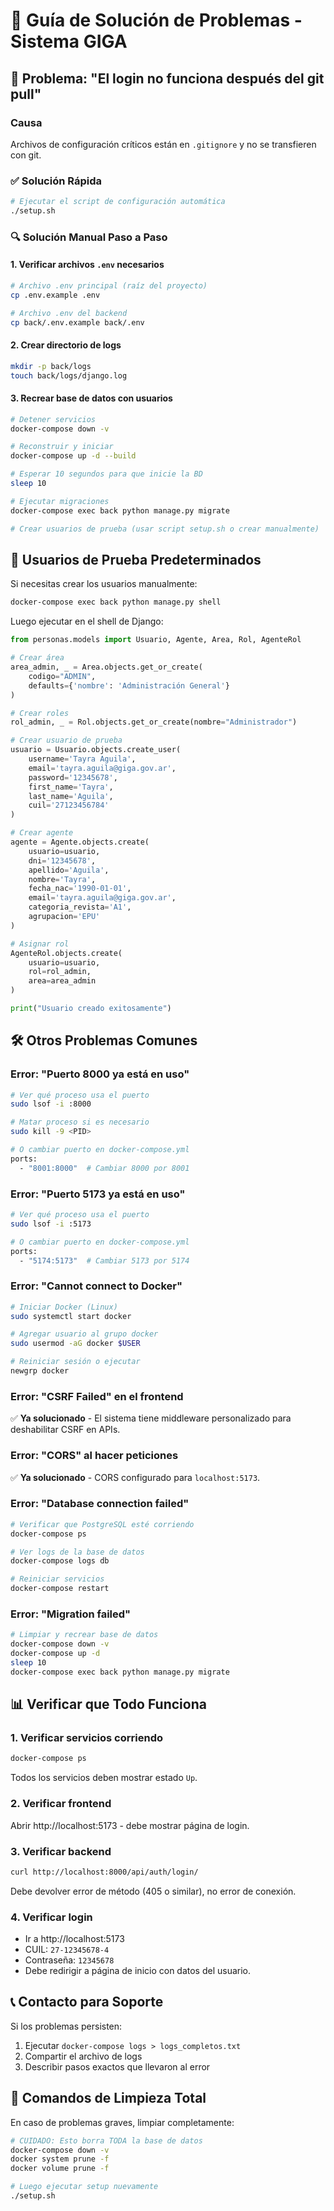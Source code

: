 # 🔧 Guía de Solución de Problemas - Sistema GIGA

## 🚨 Problema: "El login no funciona después del git pull"

### Causa
Archivos de configuración críticos están en `.gitignore` y no se transfieren con git.

### ✅ Solución Rápida
```bash
# Ejecutar el script de configuración automática
./setup.sh
```

### 🔍 Solución Manual Paso a Paso

#### 1. **Verificar archivos `.env` necesarios**
```bash
# Archivo .env principal (raíz del proyecto)
cp .env.example .env

# Archivo .env del backend
cp back/.env.example back/.env
```

#### 2. **Crear directorio de logs**
```bash
mkdir -p back/logs
touch back/logs/django.log
```

#### 3. **Recrear base de datos con usuarios**
```bash
# Detener servicios
docker-compose down -v

# Reconstruir y iniciar
docker-compose up -d --build

# Esperar 10 segundos para que inicie la BD
sleep 10

# Ejecutar migraciones
docker-compose exec back python manage.py migrate

# Crear usuarios de prueba (usar script setup.sh o crear manualmente)
```

## 🔑 Usuarios de Prueba Predeterminados

Si necesitas crear los usuarios manualmente:

```bash
docker-compose exec back python manage.py shell
```

Luego ejecutar en el shell de Django:
```python
from personas.models import Usuario, Agente, Area, Rol, AgenteRol

# Crear área
area_admin, _ = Area.objects.get_or_create(
    codigo="ADMIN",
    defaults={'nombre': 'Administración General'}
)

# Crear roles
rol_admin, _ = Rol.objects.get_or_create(nombre="Administrador")

# Crear usuario de prueba
usuario = Usuario.objects.create_user(
    username='Tayra Aguila',
    email='tayra.aguila@giga.gov.ar',
    password='12345678',
    first_name='Tayra',
    last_name='Aguila',
    cuil='27123456784'
)

# Crear agente
agente = Agente.objects.create(
    usuario=usuario,
    dni='12345678',
    apellido='Aguila',
    nombre='Tayra',
    fecha_nac='1990-01-01',
    email='tayra.aguila@giga.gov.ar',
    categoria_revista='A1',
    agrupacion='EPU'
)

# Asignar rol
AgenteRol.objects.create(
    usuario=usuario,
    rol=rol_admin,
    area=area_admin
)

print("Usuario creado exitosamente")
```

## 🛠️ Otros Problemas Comunes

### Error: "Puerto 8000 ya está en uso"
```bash
# Ver qué proceso usa el puerto
sudo lsof -i :8000

# Matar proceso si es necesario
sudo kill -9 <PID>

# O cambiar puerto en docker-compose.yml
ports:
  - "8001:8000"  # Cambiar 8000 por 8001
```

### Error: "Puerto 5173 ya está en uso"
```bash
# Ver qué proceso usa el puerto
sudo lsof -i :5173

# O cambiar puerto en docker-compose.yml
ports:
  - "5174:5173"  # Cambiar 5173 por 5174
```

### Error: "Cannot connect to Docker"
```bash
# Iniciar Docker (Linux)
sudo systemctl start docker

# Agregar usuario al grupo docker
sudo usermod -aG docker $USER

# Reiniciar sesión o ejecutar
newgrp docker
```

### Error: "CSRF Failed" en el frontend
✅ **Ya solucionado** - El sistema tiene middleware personalizado para deshabilitar CSRF en APIs.

### Error: "CORS" al hacer peticiones
✅ **Ya solucionado** - CORS configurado para `localhost:5173`.

### Error: "Database connection failed"
```bash
# Verificar que PostgreSQL esté corriendo
docker-compose ps

# Ver logs de la base de datos
docker-compose logs db

# Reiniciar servicios
docker-compose restart
```

### Error: "Migration failed"
```bash
# Limpiar y recrear base de datos
docker-compose down -v
docker-compose up -d
sleep 10
docker-compose exec back python manage.py migrate
```

## 📊 Verificar que Todo Funciona

### 1. **Verificar servicios corriendo**
```bash
docker-compose ps
```
Todos los servicios deben mostrar estado `Up`.

### 2. **Verificar frontend**
Abrir http://localhost:5173 - debe mostrar página de login.

### 3. **Verificar backend**
```bash
curl http://localhost:8000/api/auth/login/
```
Debe devolver error de método (405 o similar), no error de conexión.

### 4. **Verificar login**
- Ir a http://localhost:5173
- CUIL: `27-12345678-4`
- Contraseña: `12345678`
- Debe redirigir a página de inicio con datos del usuario.

## 📞 Contacto para Soporte

Si los problemas persisten:
1. Ejecutar `docker-compose logs > logs_completos.txt`
2. Compartir el archivo de logs
3. Describir pasos exactos que llevaron al error

## 🔄 Comandos de Limpieza Total

En caso de problemas graves, limpiar completamente:
```bash
# CUIDADO: Esto borra TODA la base de datos
docker-compose down -v
docker system prune -f
docker volume prune -f

# Luego ejecutar setup nuevamente
./setup.sh
```